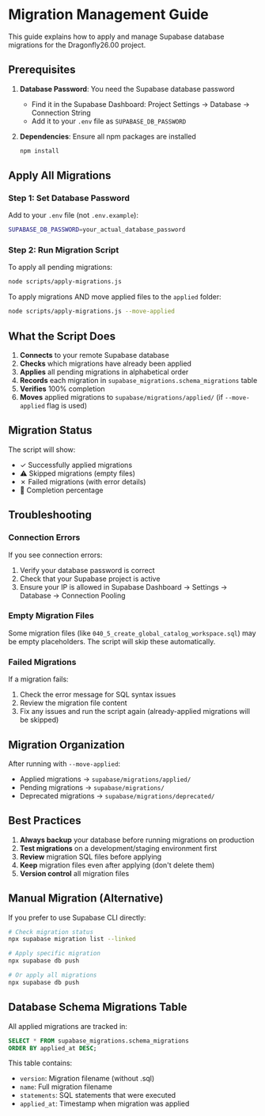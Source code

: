 # Migration Management Guide

This guide explains how to apply and manage Supabase database migrations for the Dragonfly26.00 project.

## Prerequisites

1. **Database Password**: You need the Supabase database password
   - Find it in the Supabase Dashboard: Project Settings → Database → Connection String
   - Add it to your `.env` file as `SUPABASE_DB_PASSWORD`

2. **Dependencies**: Ensure all npm packages are installed
   ```bash
   npm install
   ```

## Apply All Migrations

### Step 1: Set Database Password

Add to your `.env` file (not `.env.example`):
```bash
SUPABASE_DB_PASSWORD=your_actual_database_password
```

### Step 2: Run Migration Script

To apply all pending migrations:
```bash
node scripts/apply-migrations.js
```

To apply migrations AND move applied files to the `applied` folder:
```bash
node scripts/apply-migrations.js --move-applied
```

## What the Script Does

1. **Connects** to your remote Supabase database
2. **Checks** which migrations have already been applied
3. **Applies** all pending migrations in alphabetical order
4. **Records** each migration in `supabase_migrations.schema_migrations` table
5. **Verifies** 100% completion
6. **Moves** applied migrations to `supabase/migrations/applied/` (if `--move-applied` flag is used)

## Migration Status

The script will show:
- ✓ Successfully applied migrations
- ⚠ Skipped migrations (empty files)
- ✗ Failed migrations (with error details)
- 🎯 Completion percentage

## Troubleshooting

### Connection Errors

If you see connection errors:
1. Verify your database password is correct
2. Check that your Supabase project is active
3. Ensure your IP is allowed in Supabase Dashboard → Settings → Database → Connection Pooling

### Empty Migration Files

Some migration files (like `040_5_create_global_catalog_workspace.sql`) may be empty placeholders. The script will skip these automatically.

### Failed Migrations

If a migration fails:
1. Check the error message for SQL syntax issues
2. Review the migration file content
3. Fix any issues and run the script again (already-applied migrations will be skipped)

## Migration Organization

After running with `--move-applied`:
- Applied migrations → `supabase/migrations/applied/`
- Pending migrations → `supabase/migrations/`
- Deprecated migrations → `supabase/migrations/deprecated/`

## Best Practices

1. **Always backup** your database before running migrations on production
2. **Test migrations** on a development/staging environment first
3. **Review** migration SQL files before applying
4. **Keep** migration files even after applying (don't delete them)
5. **Version control** all migration files

## Manual Migration (Alternative)

If you prefer to use Supabase CLI directly:

```bash
# Check migration status
npx supabase migration list --linked

# Apply specific migration
npx supabase db push

# Or apply all migrations
npx supabase db push
```

## Database Schema Migrations Table

All applied migrations are tracked in:
```sql
SELECT * FROM supabase_migrations.schema_migrations 
ORDER BY applied_at DESC;
```

This table contains:
- `version`: Migration filename (without .sql)
- `name`: Full migration filename
- `statements`: SQL statements that were executed
- `applied_at`: Timestamp when migration was applied
